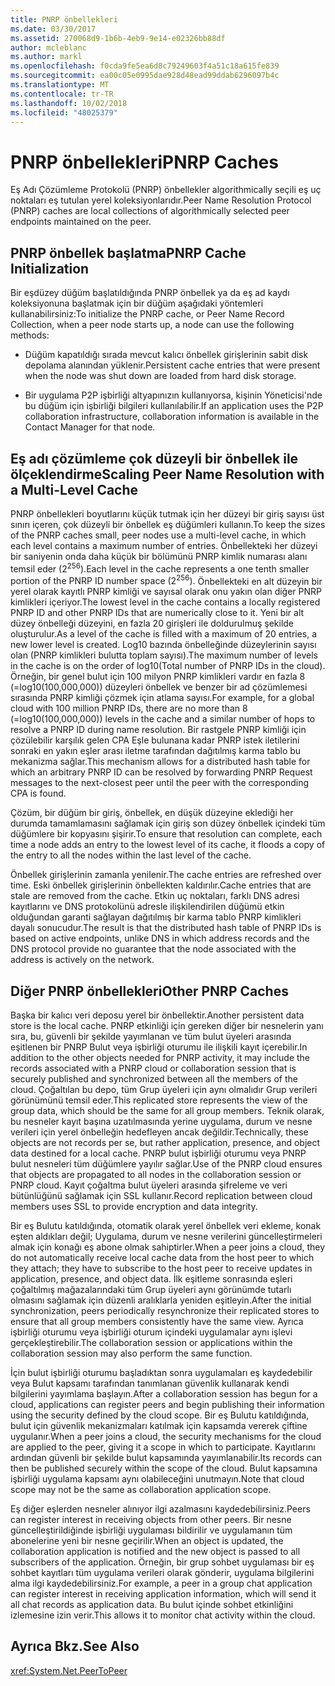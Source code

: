 ```yaml
---
title: PNRP önbellekleri
ms.date: 03/30/2017
ms.assetid: 270068d9-1b6b-4eb9-9e14-e02326bb88df
author: mcleblanc
ms.author: markl
ms.openlocfilehash: f0cda9fe5ea6d8c79249603f4a51c18a615fe839
ms.sourcegitcommit: ea00c05e0995dae928d48ead99ddab6296097b4c
ms.translationtype: MT
ms.contentlocale: tr-TR
ms.lasthandoff: 10/02/2018
ms.locfileid: "48025379"
---
```

# <a name="pnrp-caches"></a><span data-ttu-id="cd86f-102">PNRP önbellekleri</span><span class="sxs-lookup"><span data-stu-id="cd86f-102">PNRP Caches</span></span>
<span data-ttu-id="cd86f-103">Eş Adı Çözümleme Protokolü (PNRP) önbellekler algorithmically seçili eş uç noktaları eş tutulan yerel koleksiyonlarıdır.</span><span class="sxs-lookup"><span data-stu-id="cd86f-103">Peer Name Resolution Protocol (PNRP) caches are local collections of algorithmically selected peer endpoints maintained on the peer.</span></span>  
  
## <a name="pnrp-cache-initialization"></a><span data-ttu-id="cd86f-104">PNRP önbellek başlatma</span><span class="sxs-lookup"><span data-stu-id="cd86f-104">PNRP Cache Initialization</span></span>  
 <span data-ttu-id="cd86f-105">Bir eşdüzey düğüm başlatıldığında PNRP önbellek ya da eş ad kaydı koleksiyonuna başlatmak için bir düğüm aşağıdaki yöntemleri kullanabilirsiniz:</span><span class="sxs-lookup"><span data-stu-id="cd86f-105">To initialize the PNRP cache, or Peer Name Record Collection, when a peer node starts up, a node can use the following methods:</span></span>  
  
-   <span data-ttu-id="cd86f-106">Düğüm kapatıldığı sırada mevcut kalıcı önbellek girişlerinin sabit disk depolama alanından yüklenir.</span><span class="sxs-lookup"><span data-stu-id="cd86f-106">Persistent cache entries that were present when the node was shut down are loaded from hard disk storage.</span></span>  
  
-   <span data-ttu-id="cd86f-107">Bir uygulama P2P işbirliği altyapınızın kullanıyorsa, kişinin Yöneticisi'nde bu düğüm için işbirliği bilgileri kullanılabilir.</span><span class="sxs-lookup"><span data-stu-id="cd86f-107">If an application uses the P2P collaboration infrastructure, collaboration information is available in the Contact Manager for that node.</span></span>  
  
## <a name="scaling-peer-name-resolution-with-a-multi-level-cache"></a><span data-ttu-id="cd86f-108">Eş adı çözümleme çok düzeyli bir önbellek ile ölçeklendirme</span><span class="sxs-lookup"><span data-stu-id="cd86f-108">Scaling Peer Name Resolution with a Multi-Level Cache</span></span>  
 <span data-ttu-id="cd86f-109">PNRP önbellekleri boyutlarını küçük tutmak için her düzeyi bir giriş sayısı üst sınırı içeren, çok düzeyli bir önbellek eş düğümleri kullanın.</span><span class="sxs-lookup"><span data-stu-id="cd86f-109">To keep the sizes of the PNRP caches small, peer nodes use a multi-level cache, in which each level contains a maximum number of entries.</span></span> <span data-ttu-id="cd86f-110">Önbellekteki her düzeyi bir saniyenin onda daha küçük bir bölümünü PNRP kimlik numarası alanı temsil eder (2<sup>256</sup>).</span><span class="sxs-lookup"><span data-stu-id="cd86f-110">Each level in the cache represents a one tenth smaller portion of the PNRP ID number space (2<sup>256</sup>).</span></span> <span data-ttu-id="cd86f-111">Önbellekteki en alt düzeyin bir yerel olarak kayıtlı PNRP kimliği ve sayısal olarak onu yakın olan diğer PNRP kimlikleri içeriyor.</span><span class="sxs-lookup"><span data-stu-id="cd86f-111">The lowest level in the cache contains a locally registered PNRP ID and other PNRP IDs that are numerically close to it.</span></span> <span data-ttu-id="cd86f-112">Yeni bir alt düzey önbelleği düzeyini, en fazla 20 girişleri ile doldurulmuş şekilde oluşturulur.</span><span class="sxs-lookup"><span data-stu-id="cd86f-112">As a level of the cache is filled with a maximum of 20 entries, a new lower level is created.</span></span> <span data-ttu-id="cd86f-113">Log10 bazında önbelleğinde düzeylerinin sayısı olan (PNRP kimlikleri bulutta toplam sayısı).</span><span class="sxs-lookup"><span data-stu-id="cd86f-113">The maximum number of levels in the cache is on the order of log10(Total number of PNRP IDs in the cloud).</span></span> <span data-ttu-id="cd86f-114">Örneğin, bir genel bulut için 100 milyon PNRP kimlikleri vardır en fazla 8 (=log10(100,000,000)) düzeyleri önbellek ve benzer bir ad çözümlemesi sırasında PNRP kimliği çözmek için atlama sayısı.</span><span class="sxs-lookup"><span data-stu-id="cd86f-114">For example, for a global cloud with 100 million PNRP IDs, there are no more than 8 (=log10(100,000,000)) levels in the cache and a similar number of hops to resolve a PNRP ID during name resolution.</span></span> <span data-ttu-id="cd86f-115">Bir rastgele PNRP kimliği için çözülebilir karşılık gelen CPA Eşle bulunana kadar PNRP istek iletilerini sonraki en yakın eşler arası iletme tarafından dağıtılmış karma tablo bu mekanizma sağlar.</span><span class="sxs-lookup"><span data-stu-id="cd86f-115">This mechanism allows for a distributed hash table for which an arbitrary PNRP ID can be resolved by forwarding PNRP Request messages to the next-closest peer until the peer with the corresponding CPA is found.</span></span>  
  
 <span data-ttu-id="cd86f-116">Çözüm, bir düğüm bir giriş, önbellek, en düşük düzeyine eklediği her durumda tamamlamasını sağlamak için giriş son düzey önbellek içindeki tüm düğümlere bir kopyasını şişirir.</span><span class="sxs-lookup"><span data-stu-id="cd86f-116">To ensure that resolution can complete, each time a node adds an entry to the lowest level of its cache, it floods a copy of the entry to all the nodes within the last level of the cache.</span></span>  
  
 <span data-ttu-id="cd86f-117">Önbellek girişlerinin zamanla yenilenir.</span><span class="sxs-lookup"><span data-stu-id="cd86f-117">The cache entries are refreshed over time.</span></span> <span data-ttu-id="cd86f-118">Eski önbellek girişlerinin önbellekten kaldırılır.</span><span class="sxs-lookup"><span data-stu-id="cd86f-118">Cache entries that are stale are removed from the cache.</span></span> <span data-ttu-id="cd86f-119">Etkin uç noktaları, farklı DNS adresi kayıtlarını ve DNS protokolünü adresle ilişkilendirilen düğümü etkin olduğundan garanti sağlayan dağıtılmış bir karma tablo PNRP kimlikleri dayalı sonucudur.</span><span class="sxs-lookup"><span data-stu-id="cd86f-119">The result is that the distributed hash table of PNRP IDs is based on active endpoints, unlike DNS in which address records and the DNS protocol provide no guarantee that the node associated with the address is actively on the network.</span></span>  
  
## <a name="other-pnrp-caches"></a><span data-ttu-id="cd86f-120">Diğer PNRP önbellekleri</span><span class="sxs-lookup"><span data-stu-id="cd86f-120">Other PNRP Caches</span></span>  
 <span data-ttu-id="cd86f-121">Başka bir kalıcı veri deposu yerel bir önbellektir.</span><span class="sxs-lookup"><span data-stu-id="cd86f-121">Another persistent data store is the local cache.</span></span>  <span data-ttu-id="cd86f-122">PNRP etkinliği için gereken diğer bir nesnelerin yanı sıra, bu, güvenli bir şekilde yayımlanan ve tüm bulut üyeleri arasında eşitlenen bir PNRP Bulut veya işbirliği oturumu ile ilişkili kayıt içerebilir.</span><span class="sxs-lookup"><span data-stu-id="cd86f-122">In addition to the other objects needed for PNRP activity, it may include the records associated with a PNRP cloud or collaboration session that is securely published and synchronized between all the members of the cloud.</span></span> <span data-ttu-id="cd86f-123">Çoğaltılan bu depo, tüm Grup üyeleri için aynı olmalıdır Grup verileri görünümünü temsil eder.</span><span class="sxs-lookup"><span data-stu-id="cd86f-123">This replicated store represents the view of the group data, which should be the same for all group members.</span></span> <span data-ttu-id="cd86f-124">Teknik olarak, bu nesneler kayıt başına uzatılmasında yerine uygulama, durum ve nesne verileri için yerel önbelleğin hedefleyen ancak değildir.</span><span class="sxs-lookup"><span data-stu-id="cd86f-124">Technically, these objects are not records per se, but rather application, presence, and object data destined for a local cache.</span></span> <span data-ttu-id="cd86f-125">PNRP bulut işbirliği oturumu veya PNRP bulut nesneleri tüm düğümlere yayılır sağlar.</span><span class="sxs-lookup"><span data-stu-id="cd86f-125">Use of the PNRP cloud ensures that objects are propagated to all nodes in the collaboration session or PNRP cloud.</span></span>  <span data-ttu-id="cd86f-126">Kayıt çoğaltma bulut üyeleri arasında şifreleme ve veri bütünlüğünü sağlamak için SSL kullanır.</span><span class="sxs-lookup"><span data-stu-id="cd86f-126">Record replication between cloud members uses SSL to provide encryption and data integrity.</span></span>  
  
 <span data-ttu-id="cd86f-127">Bir eş Bulutu katıldığında, otomatik olarak yerel önbellek veri ekleme, konak eşten aldıkları değil; Uygulama, durum ve nesne verilerini güncelleştirmeleri almak için konağı eş abone olmak sahiptirler.</span><span class="sxs-lookup"><span data-stu-id="cd86f-127">When a peer joins a cloud, they do not automatically receive local cache data from the host peer to which they attach; they have to subscribe to the host peer to receive updates in application, presence, and object data.</span></span> <span data-ttu-id="cd86f-128">İlk eşitleme sonrasında eşleri çoğaltılmış mağazalarındaki tüm Grup üyeleri aynı görünümde tutarlı olmasını sağlamak için düzenli aralıklarla yeniden eşitleyin.</span><span class="sxs-lookup"><span data-stu-id="cd86f-128">After the initial synchronization, peers periodically resynchronize their replicated stores to ensure that all group members consistently have the same view.</span></span>  <span data-ttu-id="cd86f-129">Ayrıca işbirliği oturumu veya işbirliği oturum içindeki uygulamalar aynı işlevi gerçekleştirebilir.</span><span class="sxs-lookup"><span data-stu-id="cd86f-129">The collaboration session or applications within the collaboration session may also perform the same function.</span></span>  
  
 <span data-ttu-id="cd86f-130">İçin bulut işbirliği oturumu başladıktan sonra uygulamaları eş kaydedebilir veya Bulut kapsamı tarafından tanımlanan güvenlik kullanarak kendi bilgilerini yayımlama başlayın.</span><span class="sxs-lookup"><span data-stu-id="cd86f-130">After a collaboration session has begun for a cloud, applications can register peers and begin publishing their information using the security defined by the cloud scope.</span></span> <span data-ttu-id="cd86f-131">Bir eş Bulutu katıldığında, bulut için güvenlik mekanizmaları katılmak için kapsamda vererek çiftine uygulanır.</span><span class="sxs-lookup"><span data-stu-id="cd86f-131">When a peer joins a cloud, the security mechanisms for the cloud are applied to the peer, giving it a scope in which to participate.</span></span>  <span data-ttu-id="cd86f-132">Kayıtlarını ardından güvenli bir şekilde bulut kapsamında yayımlanabilir.</span><span class="sxs-lookup"><span data-stu-id="cd86f-132">Its records can then be published securely within the scope of the cloud.</span></span> <span data-ttu-id="cd86f-133">Bulut kapsamına işbirliği uygulama kapsamı aynı olabileceğini unutmayın.</span><span class="sxs-lookup"><span data-stu-id="cd86f-133">Note that cloud scope may not be the same as collaboration application scope.</span></span>  
  
 <span data-ttu-id="cd86f-134">Eş diğer eşlerden nesneler alınıyor ilgi azalmasını kaydedebilirsiniz.</span><span class="sxs-lookup"><span data-stu-id="cd86f-134">Peers can register interest in receiving objects from other peers.</span></span> <span data-ttu-id="cd86f-135">Bir nesne güncelleştirildiğinde işbirliği uygulaması bildirilir ve uygulamanın tüm abonelerine yeni bir nesne geçirilir.</span><span class="sxs-lookup"><span data-stu-id="cd86f-135">When an object is updated, the collaboration application is notified and the new object is passed to all subscribers of the application.</span></span> <span data-ttu-id="cd86f-136">Örneğin, bir grup sohbet uygulaması bir eş sohbet kayıtları tüm uygulama verileri olarak gönderir, uygulama bilgilerini alma ilgi kaydedebilirsiniz.</span><span class="sxs-lookup"><span data-stu-id="cd86f-136">For example, a peer in a group chat application can register interest in receiving application information, which will send it all chat records as application data.</span></span>  <span data-ttu-id="cd86f-137">Bu bulut içinde sohbet etkinliğini izlemesine izin verir.</span><span class="sxs-lookup"><span data-stu-id="cd86f-137">This allows it to monitor chat activity within the cloud.</span></span>  
  
## <a name="see-also"></a><span data-ttu-id="cd86f-138">Ayrıca Bkz.</span><span class="sxs-lookup"><span data-stu-id="cd86f-138">See Also</span></span>  
 <xref:System.Net.PeerToPeer>
